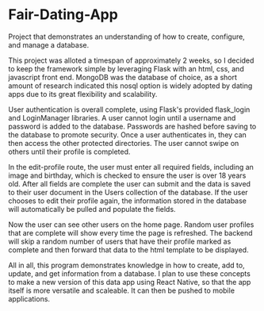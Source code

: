 # Fair-Dating-App

Project that demonstrates an understanding of how to create, configure, and manage a database.

This project was alloted a timespan of approximately 2 weeks, so I decided to keep the framework simple by leveraging Flask with an html, css, and javascript front end. MongoDB was the database of choice, as a short amount of research indicated this nosql option is widely adopted by dating apps due to its great flexibility and scalability.

User authentication is overall complete, using Flask's provided flask_login and LoginManager libraries. A user cannot login until a username and password is added to the database. Passwords are hashed before saving to the database to promote security. Once a user authenticates in, they can then access the other protected directories. The user cannot swipe on others until their profile is completed. 

In the edit-profile route, the user must enter all required fields, including an image and birthday, which is checked to ensure the user is over 18 years old. After all fields are complete the user can submit and the data is saved to their user document in the Users collection of the database. If the user chooses to edit their profile again, the information stored in the database will automatically be pulled and populate the fields.

Now the user can see other users on the home page. Random user profiles that are complete will show every time the page is refreshed. The backend will skip a random number of users that have their profile marked as complete and then forward that data to the html template to be displayed.

All in all, this program demonstrates knowledge in how to create, add to, update, and get information from a database. I plan to use these concepts to make a new version of this data app using React Native, so that the app itself is more versatile and scaleable. It can then be pushed to mobile applications.
